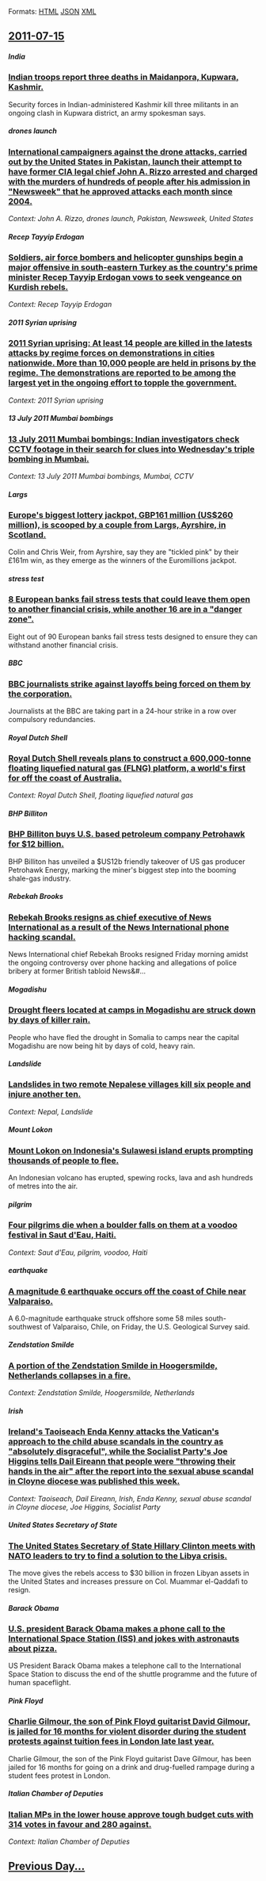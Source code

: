 
Formats: [HTML](2011/07/15/index.html)  [JSON](2011/07/15/index.json)  [XML](2011/07/15/index.xml)  

## [2011-07-15](/news/2011/07/15/index.md)

##### India
### [Indian troops report three deaths in Maidanpora, Kupwara, Kashmir. ](/news/2011/07/15/indian-troops-report-three-deaths-in-maidanpora-kupwara-kashmir.md)
Security forces in Indian-administered Kashmir kill three militants in an ongoing clash in Kupwara district, an army spokesman says.

##### drones launch
### [International campaigners against the drone attacks, carried out by the United States in Pakistan, launch their attempt to have former CIA legal chief John A. Rizzo arrested and charged with the murders of hundreds of people after his admission in "Newsweek" that he approved attacks each month since 2004. ](/news/2011/07/15/international-campaigners-against-the-drone-attacks-carried-out-by-the-united-states-in-pakistan-launch-their-attempt-to-have-former-cia-l.md)
_Context: John A. Rizzo, drones launch, Pakistan, Newsweek, United States_

##### Recep Tayyip Erdogan
### [Soldiers, air force bombers and helicopter gunships begin a major offensive in south-eastern Turkey as the country's prime minister Recep Tayyip Erdogan vows to seek vengeance on Kurdish rebels. ](/news/2011/07/15/soldiers-air-force-bombers-and-helicopter-gunships-begin-a-major-offensive-in-south-eastern-turkey-as-the-country-s-prime-minister-recep-ta.md)
_Context: Recep Tayyip Erdogan_

##### 2011 Syrian uprising
### [2011 Syrian uprising: At least 14 people are killed in the latests attacks by regime forces on demonstrations in cities nationwide. More than 10,000 people are held in prisons by the regime. The demonstrations are reported to be among the largest yet in the ongoing effort to topple the government. ](/news/2011/07/15/2011-syrian-uprising-at-least-14-people-are-killed-in-the-latests-attacks-by-regime-forces-on-demonstrations-in-cities-nationwide-more-tha.md)
_Context: 2011 Syrian uprising_

##### 13 July 2011 Mumbai bombings
### [13 July 2011 Mumbai bombings: Indian investigators check CCTV footage in their search for clues into Wednesday's triple bombing in Mumbai. ](/news/2011/07/15/13-july-2011-mumbai-bombings-indian-investigators-check-cctv-footage-in-their-search-for-clues-into-wednesday-s-triple-bombing-in-mumbai.md)
_Context: 13 July 2011 Mumbai bombings, Mumbai, CCTV_

##### Largs
### [Europe's biggest lottery jackpot, GBP161 million (US$260 million), is scooped by a couple from Largs, Ayrshire, in Scotland. ](/news/2011/07/15/europe-s-biggest-lottery-jackpot-agbp161-million-us-260-million-is-scooped-by-a-couple-from-largs-ayrshire-in-scotland.md)
Colin and Chris Weir, from Ayrshire, say they are &quot;tickled pink&quot; by their £161m win, as they emerge as the winners of the Euromillions jackpot.

##### stress test
### [8 European banks fail stress tests that could leave them open to another financial crisis, while another 16 are in a "danger zone". ](/news/2011/07/15/8-european-banks-fail-stress-tests-that-could-leave-them-open-to-another-financial-crisis-while-another-16-are-in-a-danger-zone.md)
Eight out of 90 European banks fail stress tests designed to ensure they can withstand another financial crisis.

##### BBC
### [BBC journalists strike against layoffs being forced on them by the corporation. ](/news/2011/07/15/bbc-journalists-strike-against-layoffs-being-forced-on-them-by-the-corporation.md)
Journalists at the BBC are taking part in a 24-hour strike in a row over compulsory redundancies.

##### Royal Dutch Shell
### [Royal Dutch Shell reveals plans to construct a 600,000-tonne floating liquefied natural gas (FLNG) platform, a world's first for off the coast of Australia. ](/news/2011/07/15/royal-dutch-shell-reveals-plans-to-construct-a-600-000-tonne-floating-liquefied-natural-gas-flng-platform-a-world-s-first-for-off-the-coa.md)
_Context: Royal Dutch Shell, floating liquefied natural gas_

##### BHP Billiton
### [BHP Billiton buys U.S. based petroleum company Petrohawk for $12 billion. ](/news/2011/07/15/bhp-billiton-buys-u-s-based-petroleum-company-petrohawk-for-12-billion.md)
BHP Billiton has unveiled a $US12b friendly takeover of US gas producer Petrohawk Energy, marking the miner&#039;s biggest step into the booming shale-gas industry.

##### Rebekah Brooks
### [Rebekah Brooks resigns as chief executive of News International as a result of the News International phone hacking scandal. ](/news/2011/07/15/rebekah-brooks-resigns-as-chief-executive-of-news-international-as-a-result-of-the-news-international-phone-hacking-scandal.md)
News&#x20;International&#x20;chief&#x20;Rebekah&#x20;Brooks&#x20;resigned&#x20;Friday&#x20;morning&#x20;amidst&#x20;the&#x20;ongoing&#x20;controversy&#x20;over&#x20;phone&#x20;hacking&#x20;and&#x20;allegations&#x20;of&#x20;police&#x20;bribery&#x20;at&#x20;former&#x20;British&#x20;tabloid&#x20;News&#...

##### Mogadishu
### [Drought fleers located at camps in Mogadishu are struck down by days of killer rain. ](/news/2011/07/15/drought-fleers-located-at-camps-in-mogadishu-are-struck-down-by-days-of-killer-rain.md)
People who have fled the drought in Somalia to camps near the capital Mogadishu are now being hit by days of cold, heavy rain.

##### Landslide
### [Landslides in two remote Nepalese villages kill six people and injure another ten. ](/news/2011/07/15/landslides-in-two-remote-nepalese-villages-kill-six-people-and-injure-another-ten.md)
_Context: Nepal, Landslide_

##### Mount Lokon
### [Mount Lokon on Indonesia's Sulawesi island erupts prompting thousands of people to flee. ](/news/2011/07/15/mount-lokon-on-indonesia-s-sulawesi-island-erupts-prompting-thousands-of-people-to-flee.md)
An Indonesian volcano has erupted, spewing rocks, lava and ash hundreds of metres into the air.

##### pilgrim
### [Four pilgrims die when a boulder falls on them at a voodoo festival in Saut d'Eau, Haiti. ](/news/2011/07/15/four-pilgrims-die-when-a-boulder-falls-on-them-at-a-voodoo-festival-in-saut-d-eau-haiti.md)
_Context: Saut d'Eau, pilgrim, voodoo, Haiti_

##### earthquake
### [A magnitude 6 earthquake occurs off the coast of Chile near Valparaiso. ](/news/2011/07/15/a-magnitude-6-earthquake-occurs-off-the-coast-of-chile-near-valparaaso.md)
A 6.0-magnitude earthquake struck offshore some 58 miles south-southwest of Valparaiso, Chile, on Friday, the U.S. Geological Survey said.

##### Zendstation Smilde
### [A portion of the Zendstation Smilde in Hoogersmilde, Netherlands collapses in a fire. ](/news/2011/07/15/a-portion-of-the-zendstation-smilde-in-hoogersmilde-netherlands-collapses-in-a-fire.md)
_Context: Zendstation Smilde, Hoogersmilde, Netherlands_

##### Irish
### [Ireland's Taoiseach Enda Kenny attacks the Vatican's approach to the child abuse scandals in the country as "absolutely disgraceful", while the Socialist Party's Joe Higgins tells Dail Eireann that people were "throwing their hands in the air" after the report into the sexual abuse scandal in Cloyne diocese was published this week. ](/news/2011/07/15/ireland-s-taoiseach-enda-kenny-attacks-the-vatican-s-approach-to-the-child-abuse-scandals-in-the-country-as-absolutely-disgraceful-while.md)
_Context: Taoiseach, Dail Eireann, Irish, Enda Kenny, sexual abuse scandal in Cloyne diocese, Joe Higgins, Socialist Party_

##### United States Secretary of State
### [The United States Secretary of State Hillary Clinton meets with NATO leaders to try to find a solution to the Libya crisis. ](/news/2011/07/15/the-united-states-secretary-of-state-hillary-clinton-meets-with-nato-leaders-to-try-to-find-a-solution-to-the-libya-crisis.md)
The move gives the rebels access to $30 billion in frozen Libyan assets in the United States and increases pressure on Col. Muammar el-Qaddafi to resign.

##### Barack Obama
### [U.S. president Barack Obama makes a phone call to the International Space Station (ISS) and jokes with astronauts about pizza. ](/news/2011/07/15/u-s-president-barack-obama-makes-a-phone-call-to-the-international-space-station-iss-and-jokes-with-astronauts-about-pizza.md)
US President Barack Obama makes a telephone call to the International Space Station to discuss the end of the shuttle programme and the future of human spaceflight.

##### Pink Floyd
### [Charlie Gilmour, the son of Pink Floyd guitarist David Gilmour, is jailed for 16 months for violent disorder during the student protests against tuition fees in London late last year. ](/news/2011/07/15/charlie-gilmour-the-son-of-pink-floyd-guitarist-david-gilmour-is-jailed-for-16-months-for-violent-disorder-during-the-student-protests-aga.md)
Charlie Gilmour, the son of the Pink Floyd guitarist Dave Gilmour, has been jailed for 16 months for going on a drink and drug-fuelled rampage during a student fees protest in London.

##### Italian Chamber of Deputies
### [Italian MPs in the lower house approve tough budget cuts with 314 votes in favour and 280 against. ](/news/2011/07/15/italian-mps-in-the-lower-house-approve-tough-budget-cuts-with-314-votes-in-favour-and-280-against.md)
_Context: Italian Chamber of Deputies_

## [Previous Day...](/news/2011/07/14/index.md)

